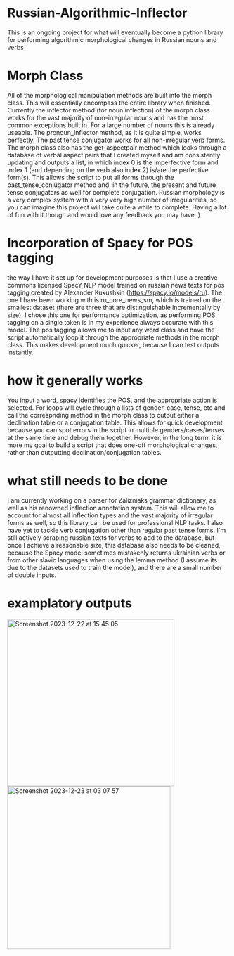 # Russian-Algorithmic-Inflector
This is an ongoing project for what will eventually become a python library for performing algorithmic morphological changes in Russian nouns and verbs

# Morph Class

All of the morphological manipulation methods are built into the morph class. This will essentially encompass the entire library when finished. Currently the inflector method (for noun inflection) of the morph class works for the vast majority of non-irregular nouns and has the most common exceptions built in. For a large number of nouns this is already useable. The pronoun_inflector method, as it is quite simple, works perfectly. The past tense conjugator works for all non-irregular verb forms. The morph class also has the get_aspectpair method which looks through a database of verbal aspect pairs that I created myself and am consistently updating and outputs a list, in which index 0 is the imperfective form and index 1 (and depending on the verb also index 2) is/are the perfective form(s). This allows the script to put all forms through the past_tense_conjugator method and, in the future, the present and future tense conjugators as well for complete conjugation. Russian morphology is a very complex system with a very very high number of irregularities, so you can imagine this project will take quite a while to complete. Having a lot of fun with it though and would love any feedback you may have :)

# Incorporation of Spacy for POS tagging

the way I have it set up for development purposes is that I use a creative commons licensed SpacY NLP model trained on russian news texts for pos tagging created by Alexander Kukushkin (https://spacy.io/models/ru). The one I have been working with is ru_core_news_sm, which is trained on the smallest dataset (there are three that are distinguishable incrementally by size). I chose this one for performance optimization, as performing POS tagging on a single token is in my experience always accurate with this model. The pos tagging allows me to input any word class and have the script automatically loop it through the appropriate methods in the morph class. This makes development much quicker, because I can test outputs instantly. 

# how it generally works

You input a word, spacy identifies the POS, and the appropriate action is selected. For loops will cycle through a lists of gender, case, tense, etc and call the correspnding method in the morph class to output either a declination table or a conjugation table. This allows for quick development because you can spot errors in the script in multiple genders/cases/tenses at the same time and debug them together. However, in the long term, it is more my goal to build a script that does one-off morphological changes, rather than outputting declination/conjugation tables. 

# what still needs to be done

I am currently working on a parser for Zalizniaks grammar dictionary, as well as his renowned inflection annotation system. This will allow me to account for almost all inflection types and the vast majority of irregular forms as well, so this library can be used for professional NLP tasks. I also have yet to tackle verb conjugation other than regular past tense forms. I'm still actively scraping russian texts for verbs to add to the database, but once I achieve a reasonable size, this database also needs to be cleaned, because the Spacy model sometimes mistakenly returns ukrainian verbs or from other slavic languages when using the lemma method (I assume its due to the datasets used to train the model), and there are a small number of double inputs. 

# examplatory outputs

<img width="380" alt="Screenshot 2023-12-22 at 15 45 05" src="https://github.com/ciaranmays/Russian-Algorithmic-Inflector/assets/154232302/34f60f5a-bb06-4363-9e6d-61c3f8a8fca6">

<img width="371" alt="Screenshot 2023-12-23 at 03 07 57" src="https://github.com/ciaranmays/Russian-Algorithmic-Inflector/assets/154232302/755efcb2-e67e-44ee-83bd-1f89a22a495f">



